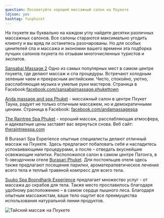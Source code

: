 ```yaml
---
question: Посоветуйте хороший массажный салон на Пхукете
ldjson: yes
hashtag: funphucet
---
```

На пхукете вы буквально на каждом углу найдете десятки различных массажных салонов. Все салоны стараются максимально угодить клиенту и вы вряд ли останетесь разочарованы. Но для особых ценителей спа и массажа и экономии вашего времени эта подборка лучших салонов пхукета по отзывам многочисленных туристов и экспатов.

[Sansabai Massage 2](https://g.page/sansabai-massage-2?share) Одно из самых популярных мест в самом центре  пхукета, где делают массаж и спа процедуры. Встречают холодным зеленым чаем и прекрасным английским. Чисто, спокойно, уютно, расслабляющая музыка и умелые руки мастеров. Страница в Facebook:[facebook.com/sansabaimassage.phukettown](https://www.facebook.com/sansabaimassage.phukettown)

[Anda massage and spa Phuket](https://g.page/andaphuket?share) - массажный салон в центре Пхукет Тауна, радует не только отличным массажем, но и демократичными ценами. Страница в Facebook: [facebook.com/andamassagespa](https://www.facebook.com/andamassagespa)

[The Raintree Spa Phuket](https://g.page/raintreespaphuket?share) - хороший массаж, расслабляющая атмосфера, и адекватные цены заставят вас вернуться снова. Веб сайт: [theraintreespa.com](https://www.theraintreespa.com/)

В Burasari Spa Experience опытные специалисты делают отличный массаж на Пхукете. Здесь предлагают побаловать себя и насладитесь успокаивающими процедурами, а после – отведать вкуснейшие освежающие напитки. Расположился салон в самом центре Патонга, в 5-звездочном отеле [Burasari Phuket](https://goo.gl/maps/89RPfGu4emq1VxQn7). Для постояльцев отеля здесь также предлагают посещение парилки, ароматерапевтическое лечение всего тела и теплый травяной компресс для всего тела.

[Suuko Spa Boondharik Experience](https://g.page/suukospa?share) предлагает множество услуг - от массажа до скрабов для тела. Также место прославилось благодаря удобному расположению – в самом сердце пышного леса. Благодаря опытным массажистам, ваше тело ощутит все преимущества использования натуральной линии продуктов.

![Тайский массаж на Пхукете](https://phuketfaq.ru/assets/images/thaiMassage.jpeg)
